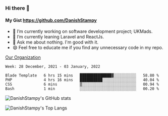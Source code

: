 ### Hi there 👋

#### My Gist https://github.com/DanishStampy

- 🔭 I’m currently working on software development project; UKMads.
- 🌱 I’m currently leaning Laravel and ReactJs.
- 💬 Ask me about nothing. I'm good with it.
- 😄 Feel free to educate me if you find any unnecessary code in my repo.


[Our Organization](https://github.com/lepak-xyz)
<br>

<!--START_SECTION:waka-->
```text
Week: 28 December, 2021 - 03 January, 2022

Blade Template   6 hrs 15 mins   ██████████████▓░░░░░░░░░░   58.80 % 
PHP              4 hrs 16 mins   ██████████░░░░░░░░░░░░░░░   40.04 % 
CSS              6 mins          ▒░░░░░░░░░░░░░░░░░░░░░░░░   00.94 % 
Bash             1 min           ░░░░░░░░░░░░░░░░░░░░░░░░░   00.20 % 
```
<!--END_SECTION:waka-->

![DanishStampy's GitHub stats](https://github-readme-stats.vercel.app/api?username=DanishStampy&show_icons=true&theme=tokyonight&hide_border=false)

![DanishStampy's Top Langs](https://github-readme-stats.vercel.app/api/top-langs/?username=DanishStampy&langs_count=10&layout=compact)



<!--
**DanishStampy/DanishStampy** is a ✨ _special_ ✨ repository because its `README.md` (this file) appears on your GitHub profile.

Here are some ideas to get you started:

- 🔭 I’m currently working on ...
- 🌱 I’m currently learning ...
- 👯 I’m looking to collaborate on ...
- 🤔 I’m looking for help with ...
- 💬 Ask me about ...
- 📫 How to reach me: ...
- 😄 Pronouns: ...
- ⚡ Fun fact: ...
-->

